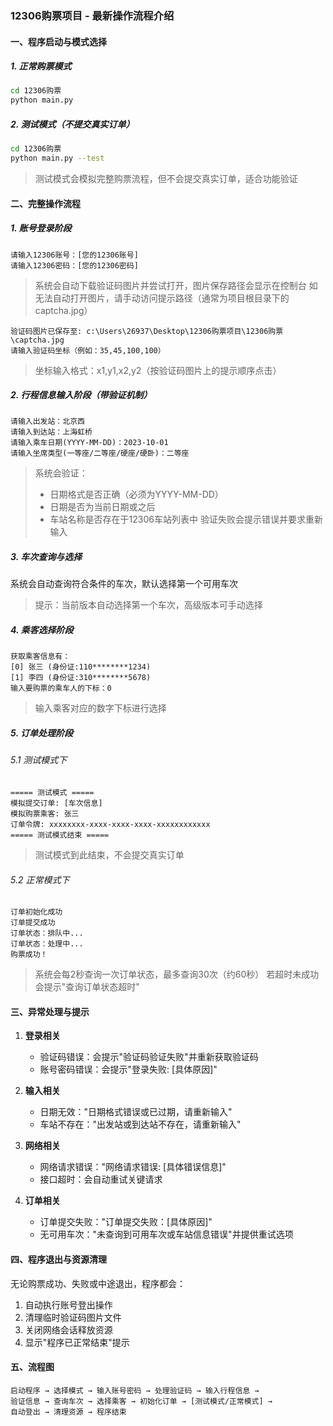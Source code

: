 


          
### 12306购票项目 - 最新操作流程介绍

#### 一、程序启动与模式选择

##### 1. 正常购票模式
```bash
cd 12306购票
python main.py
```

##### 2. 测试模式（不提交真实订单）
```bash
cd 12306购票
python main.py --test
```
> 测试模式会模拟完整购票流程，但不会提交真实订单，适合功能验证

#### 二、完整操作流程

##### 1. 账号登录阶段
```
请输入12306账号：[您的12306账号]
请输入12306密码：[您的12306密码]
```
> 系统会自动下载验证码图片并尝试打开，图片保存路径会显示在控制台
> 如无法自动打开图片，请手动访问提示路径（通常为项目根目录下的captcha.jpg）

```
验证码图片已保存至: c:\Users\26937\Desktop\12306购票项目\12306购票\captcha.jpg
请输入验证码坐标（例如：35,45,100,100）
```
> 坐标输入格式：x1,y1,x2,y2（按验证码图片上的提示顺序点击）

##### 2. 行程信息输入阶段（带验证机制）
```
请输入出发站：北京西
请输入到达站：上海虹桥
请输入乘车日期(YYYY-MM-DD)：2023-10-01
请输入坐席类型(一等座/二等座/硬座/硬卧)：二等座
```
> 系统会验证：
> - 日期格式是否正确（必须为YYYY-MM-DD）
> - 日期是否为当前日期或之后
> - 车站名称是否存在于12306车站列表中
> 验证失败会提示错误并要求重新输入

##### 3. 车次查询与选择
系统会自动查询符合条件的车次，默认选择第一个可用车次
> 提示：当前版本自动选择第一个车次，高级版本可手动选择

##### 4. 乘客选择阶段
```
获取乘客信息有：
[0] 张三 (身份证:110********1234)
[1] 李四 (身份证:310********5678)
输入要购票的乘车人的下标：0
```
> 输入乘客对应的数字下标进行选择

##### 5. 订单处理阶段

###### 5.1 测试模式下
```
===== 测试模式 =====
模拟提交订单: [车次信息]
模拟购票乘客: 张三
订单令牌: xxxxxxxx-xxxx-xxxx-xxxx-xxxxxxxxxxxx
===== 测试模式结束 =====
```
> 测试模式到此结束，不会提交真实订单

###### 5.2 正常模式下
```
订单初始化成功
订单提交成功
订单状态：排队中...
订单状态：处理中...
购票成功！
```
> 系统会每2秒查询一次订单状态，最多查询30次（约60秒）
> 若超时未成功会提示"查询订单状态超时"

#### 三、异常处理与提示

1. **登录相关**
   - 验证码错误：会提示"验证码验证失败"并重新获取验证码
   - 账号密码错误：会提示"登录失败: [具体原因]"

2. **输入相关**
   - 日期无效："日期格式错误或已过期，请重新输入"
   - 车站不存在："出发站或到达站不存在，请重新输入"

3. **网络相关**
   - 网络请求错误："网络请求错误: [具体错误信息]"
   - 接口超时：会自动重试关键请求

4. **订单相关**
   - 订单提交失败："订单提交失败：[具体原因]"
   - 无可用车次："未查询到可用车次或车站信息错误"并提供重试选项

#### 四、程序退出与资源清理
无论购票成功、失败或中途退出，程序都会：
1. 自动执行账号登出操作
2. 清理临时验证码图片文件
3. 关闭网络会话释放资源
4. 显示"程序已正常结束"提示

#### 五、流程图
```
启动程序 → 选择模式 → 输入账号密码 → 处理验证码 → 输入行程信息 →
验证信息 → 查询车次 → 选择乘客 → 初始化订单 → [测试模式/正常模式] →
自动登出 → 清理资源 → 程序结束
```
        